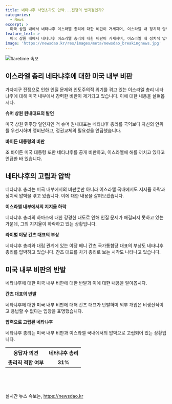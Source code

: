 ```yaml
---
title: 네타냐후 사면초가도 압박...전쟁의 변곡점인가?
categories:
  - News
excerpt: >
  미국 상원 내에서 네타냐후 이스라엘 총리에 대한 비판이 거세지며, 이스라엘 내 정치적 압력이 거세지고 있다. 상원 민주당 대표는 네타냐후의 정치적 생존을 우선시한다며 정권 교체 필요를 주장하고, 미국 대통령 또한 네타냐후를 비난하며 이스라엘 내 정치적 갈등이 심화되고 있다. 이에 따른 네타냐후 지지율 하락과 라이벌 베니 간츠 대표의 부상으로, 네타냐후 총리의 고립이 현실화되고 있다. 이에 대한 분석과 간츠 대표의 반발까지, 이스라엘 내 정치적 풍경이 변화하고 있는 상황이다.
feature_text: >
  미국 상원 내에서 네타냐후 이스라엘 총리에 대한 비판이 거세지며, 이스라엘 내 정치적 압력이 거세지고 있다. 상원 민주당 대표는 네타냐후의 정치적 생존을 우선시한다며 정권 교체 필요를 주장하고, 미국 대통령 또한 네타냐후를 비난하며 이스라엘 내 정치적 갈등이 심화되고 있다. 이에 따른 네타냐후 지지율 하락과 라이벌 베니 간츠 대표의 부상으로, 네타냐후 총리의 고립이 현실화되고 있다. 이에 대한 분석과 간츠 대표의 반발까지, 이스라엘 내 정치적 풍경이 변화하고 있는 상황이다.
image: 'https://newsdao.kr/res/images/meta/newsdao_breakingnews.jpg'
---
```


<p><img src="https://newsdao.kr/res/images/meta/newsdao_breakingnews.jpg" alt="flaretime 속보" /></p>

<h2 data-ke-size="size26">이스라엘 총리 네타냐후에 대한 미국 내부 비판</h2>

<p data-ke-size="size16">가자지구 전쟁으로 인한 인질 문제와 인도주의적 위기를 겪고 있는 이스라엘 총리 네타냐후에 대해 미국 내부에서 강력한 비판이 제기되고 있습니다. 이에 대한 내용을 살펴봅시다.</p>

<p><b>슈머 상원 원내대표의 발언</b></p>

<p data-ke-size="size16">미국 상원 민주당 일인자인 척 슈머 원내대표는 네타냐후 총리를 국익보다 자신의 안위를 우선시하며 맹비난하고, 정권교체의 필요성을 언급했습니다.</p>

<p><b>바이든 대통령의 비판</b></p>

<p data-ke-size="size16">조 바이든 미국 대통령 또한 네타냐후를 공개 비판하고, 이스라엘에 해를 끼치고 있다고 언급한 바 있습니다.</p>

<h2 data-ke-size="size26">네타냐후의 고립과 압박</h2>

<p data-ke-size="size16">네타냐후 총리는 미국 내부에서의 비판뿐만 아니라 이스라엘 국내에서도 지지율 하락과 정치적 압박을 겪고 있습니다. 이에 대한 내용을 살펴보겠습니다.</p>

<p><b>이스라엘 내부에서의 지지율 하락</b></p>

<p data-ke-size="size16">네타냐후 총리의 하마스에 대한 강경한 태도로 인해 인질 문제가 해결되지 못하고 있는 가운데, 그의 지지율이 하락하고 있는 상황입니다.</p>

<p><b>라이벌 야당 간츠 대표의 부상</b></p>

<p data-ke-size="size16">네타냐후 총리와 대립 관계에 있는 야당 베니 간츠 국가통합당 대표의 부상도 네타냐후 총리를 압박하고 있습니다. 간츠 대표를 차기 총리로 보는 시각도 나타나고 있습니다.</p>

<h2 data-ke-size="size26">미국 내부 비판의 반발</h2>

<p data-ke-size="size16">네타냐후에 대한 미국 내부 비판에 대한 반발과 이에 대한 내용을 알아봅시다.</p>

<p><b>간츠 대표의 반발</b></p>

<p data-ke-size="size16">네타냐후에 대한 미국 내부 비판에 대해 간츠 대표가 반발하며 외부 개입은 비생산적이고 용납할 수 없다는 입장을 표명했습니다.</p>

<p><b>압력으로 고립된 네타냐후</b></p>

<p data-ke-size="size16">네타냐후 총리는 미국 내부 비판과 이스라엘 국내에서의 압박으로 고립되어 있는 상황입니다.</p>

<table>
    <tr>
        <th>응답자 의견</th>
        <th>네타냐후 총리</th>
    </tr>
    <tr>
        <td style="text-align: center; height: 17px;"><b>총리직 적합 여부</b></td>
        <td style="text-align: center; height: 17px;"><b>31%</b></td>
    </tr>
</table>

<p data-ke-size="size16">&nbsp;</p>

<p data-ke-size="size16">&nbsp;</p>
실시간 뉴스 속보는, <a href="https://newsdao.kr" rel="dofollow">https://newsdao.kr</a>


